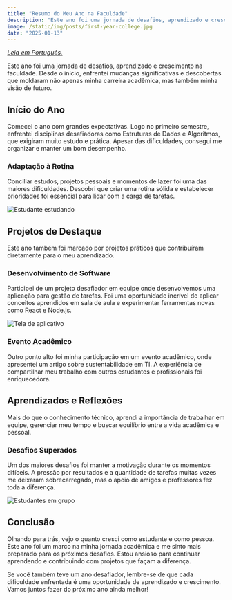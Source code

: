 ```yaml
---
title: "Resumo do Meu Ano na Faculdade"
description: "Este ano foi uma jornada de desafios, aprendizado e crescimento na faculdade. Neste artigo, compartilho um pouco sobre como foi essa experiência."
image: /static/img/posts/first-year-college.jpg
date: "2025-01-13"
---
```


_[Leia em Português.](#)_

Este ano foi uma jornada de desafios, aprendizado e crescimento na faculdade. Desde o início, enfrentei mudanças significativas e descobertas que moldaram não apenas minha carreira acadêmica, mas também minha visão de futuro.

<!-- more -->

## Início do Ano

Comecei o ano com grandes expectativas. Logo no primeiro semestre, enfrentei disciplinas desafiadoras como Estruturas de Dados e Algoritmos, que exigiram muito estudo e prática. Apesar das dificuldades, consegui me organizar e manter um bom desempenho.

### Adaptação à Rotina

Conciliar estudos, projetos pessoais e momentos de lazer foi uma das maiores dificuldades. Descobri que criar uma rotina sólida e estabelecer prioridades foi essencial para lidar com a carga de tarefas.

![Estudante estudando](/static/img/posts/estudante.jpg)

## Projetos de Destaque

Este ano também foi marcado por projetos práticos que contribuíram diretamente para o meu aprendizado.

### Desenvolvimento de Software

Participei de um projeto desafiador em equipe onde desenvolvemos uma aplicação para gestão de tarefas. Foi uma oportunidade incrível de aplicar conceitos aprendidos em sala de aula e experimentar ferramentas novas como React e Node.js.

![Tela de aplicativo](/static/img/posts/app.jpg)

### Evento Acadêmico

Outro ponto alto foi minha participação em um evento acadêmico, onde apresentei um artigo sobre sustentabilidade em TI. A experiência de compartilhar meu trabalho com outros estudantes e profissionais foi enriquecedora.

## Aprendizados e Reflexões

Mais do que o conhecimento técnico, aprendi a importância de trabalhar em equipe, gerenciar meu tempo e buscar equilíbrio entre a vida acadêmica e pessoal.

### Desafios Superados

Um dos maiores desafios foi manter a motivação durante os momentos difíceis. A pressão por resultados e a quantidade de tarefas muitas vezes me deixaram sobrecarregado, mas o apoio de amigos e professores fez toda a diferença.

![Estudantes em grupo](/static/img/posts/grupo.jpg)

## Conclusão

Olhando para trás, vejo o quanto cresci como estudante e como pessoa. Este ano foi um marco na minha jornada acadêmica e me sinto mais preparado para os próximos desafios. Estou ansioso para continuar aprendendo e contribuindo com projetos que façam a diferença.

Se você também teve um ano desafiador, lembre-se de que cada dificuldade enfrentada é uma oportunidade de aprendizado e crescimento. Vamos juntos fazer do próximo ano ainda melhor!
